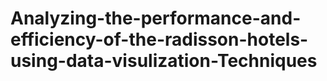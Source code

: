 # Analyzing-the-performance-and-efficiency-of-the-radisson-hotels-using-data-visulization-Techniques